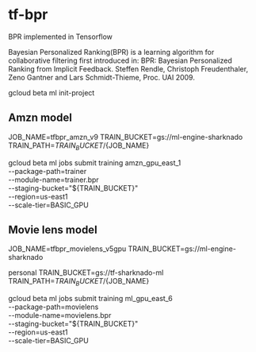 # tf-bpr

BPR implemented in Tensorflow

Bayesian Personalized Ranking(BPR) is a learning algorithm for collaborative filtering first introduced in: BPR: Bayesian Personalized Ranking from Implicit Feedback. Steffen Rendle, Christoph Freudenthaler, Zeno Gantner and Lars Schmidt-Thieme, Proc. UAI 2009.   


gcloud beta ml init-project


## Amzn model

JOB_NAME=tfbpr_amzn_v9
TRAIN_BUCKET=gs://ml-engine-sharknado
TRAIN_PATH=${TRAIN_BUCKET}/${JOB_NAME}


gcloud beta ml jobs submit training amzn_gpu_east_1 \
--package-path=trainer \
--module-name=trainer.bpr \
--staging-bucket="${TRAIN_BUCKET}" \
--region=us-east1 \
--scale-tier=BASIC_GPU



## Movie lens model

JOB_NAME=tfbpr_movielens_v5gpu
TRAIN_BUCKET=gs://ml-engine-sharknado

personal
TRAIN_BUCKET=gs://tf-sharknado-ml
TRAIN_PATH=${TRAIN_BUCKET}/${JOB_NAME}
    
gcloud beta ml jobs submit training ml_gpu_east_6 \
--package-path=movielens \
--module-name=movielens.bpr \
--staging-bucket="${TRAIN_BUCKET}" \
--region=us-east1 \
--scale-tier=BASIC_GPU